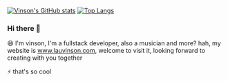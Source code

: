 [![Vinson's GitHub stats](https://github-readme-stats.vercel.app/api?username=lauvinson&show_icons=true?count_private=true)](https://www.lauvinson.com/)
[![Top Langs](https://github-readme-stats.vercel.app/api/top-langs/?username=lauvinson&layout=compact)](https://github.com/anuraghazra/github-readme-stats)
<!--![](https://github.com/lauvinson/lauvinson/blob/master/005NUljqly1gj12wigoo8j30tu1ck4qp.jpg)-->
### Hi there 👋

😄 I'm vinson, I'm a fullstack developer, also a musician and more? hah, my website is www.lauvinson.com, welcome to visit it, looking forward to creating with you together

⚡ that's so cool
<!--
**lauvinson/lauvinson** is a ✨ _special_ ✨ repository because its `README.md` (this file) appears on your GitHub profile.

Here are some ideas to get you started:

- 🔭 I’m currently working on ...
- 🌱 I’m currently learning ...
- 👯 I’m looking to collaborate on ...
- 🤔 I’m looking for help with ...
- 💬 Ask me about ...
- 📫 How to reach me: ...
- 😄 Pronouns: ...
- ⚡ Fun fact: ...
-->
